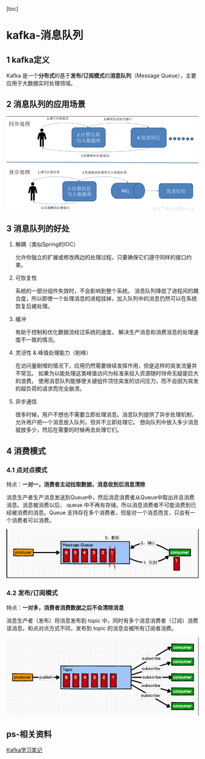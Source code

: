 

[toc]

# kafka-消息队列

## 1 kafka定义

Kafka 是一个**分布式**的基于**发布/订阅模式**的**消息队列**（Message Queue），主要应用于大数据实时处理领域。

## 2 消息队列的应用场景

<img src="picture/image-20201117125343751.png" alt="image-20201117125343751" style="zoom:80%;" />

## 3 消息队列的好处

1. 解耦（类似Spring的IOC）

    允许你独立的扩展或修改两边的处理过程，只要确保它们遵守同样的接口约束。

2. 可恢复性

    系统的一部分组件失效时，不会影响到整个系统。
    消息队列降低了进程间的耦合度，所以即使一个处理消息的进程挂掉，加入队列中的消息仍然可以在系统恢复后被处理。

3. 缓冲

    有助于控制和优化数据流经过系统的速度， 解决生产消息和消费消息的处理速度不一致的情况。

4. 灵活性 & 峰值处理能力（削峰）

    在访问量剧增的情况下，应用仍然需要继续发挥作用，但是这样的突发流量并不常见。
    如果为以能处理这类峰值访问为标准来投入资源随时待命无疑是巨大的浪费。
    使用消息队列能够使关键组件顶住突发的访问压力，而不会因为突发的超负荷的请求而完全崩溃。

5. 异步通信

    很多时候，用户不想也不需要立即处理消息。消息队列提供了异步处理机制，允许用户把一个消息放入队列，但并不立即处理它。
    想向队列中放入多少消息就放多少，然后在需要的时候再去处理它们。

## 4 消费模式

### 4.1 点对点模式

特点：**一对一，消费者主动拉取数据，消息收到后消息清除**

消息生产者生产消息发送到Queue中，然后消息消费者从Queue中取出并且消费消息。消息被消费以后， queue 中不再有存储，所以消息消费者不可能消费到已经被消费的消息。Queue 支持存在多个消费者，但是对一个消息而言，只会有一个消费者可以消费。

<img src="picture/image-20201117125815112.png" alt="image-20201117125815112" style="zoom:80%;" />

### 4.2 发布/订阅模式

特点：**一对多，消费者消费数据之后不会清除消息**

消息生产者（发布）将消息发布到 topic 中，同时有多个消息消费者（订阅）消费该消息。和点对点方式不同，发布到 topic 的消息会被所有订阅者消费。

<img src="picture/image-20201117125902193.png" alt="image-20201117125902193" style="zoom:80%;" />

## ps-相关资料

[Kafka学习笔记](https://my.oschina.net/jallenkwong/blog/4449224)